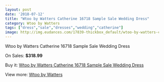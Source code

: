 ```yaml
---
layout: post
date: '2018-07-12'
title: "Wtoo by Watters Catherine 16718 Sample Sale Wedding Dress"
category: Wtoo by Watters
tags: ["dress","sale","dresses","wedding","catherine"]
image: http://img.eudances.com/17839-thickbox_default/wtoo-by-watters-catherine-16718-sample-sale-wedding-dress.jpg
---
```

Wtoo by Watters Catherine 16718 Sample Sale Wedding Dress

On Sales: **$318.99**
<a href="https://www.eudances.com/en/wtoo-by-watters/5185-wtoo-by-watters-catherine-16718-sample-sale-wedding-dress.html"><amp-img layout="responsive" width="600" height="600" src="//img.eudances.com/17839-thickbox_default/wtoo-by-watters-catherine-16718-sample-sale-wedding-dress.jpg" alt="Wtoo by Watters Catherine 16718 Sample Sale Wedding Dress 0" /></a>
<a href="https://www.eudances.com/en/wtoo-by-watters/5185-wtoo-by-watters-catherine-16718-sample-sale-wedding-dress.html"><amp-img layout="responsive" width="600" height="600" src="//img.eudances.com/17841-thickbox_default/wtoo-by-watters-catherine-16718-sample-sale-wedding-dress.jpg" alt="Wtoo by Watters Catherine 16718 Sample Sale Wedding Dress 1" /></a>
<a href="https://www.eudances.com/en/wtoo-by-watters/5185-wtoo-by-watters-catherine-16718-sample-sale-wedding-dress.html"><amp-img layout="responsive" width="600" height="600" src="//img.eudances.com/17840-thickbox_default/wtoo-by-watters-catherine-16718-sample-sale-wedding-dress.jpg" alt="Wtoo by Watters Catherine 16718 Sample Sale Wedding Dress 2" /></a>

Buy it: [Wtoo by Watters Catherine 16718 Sample Sale Wedding Dress](https://www.eudances.com/en/wtoo-by-watters/5185-wtoo-by-watters-catherine-16718-sample-sale-wedding-dress.html "Wtoo by Watters Catherine 16718 Sample Sale Wedding Dress")

View more: [Wtoo by Watters](https://www.eudances.com/en/49-wtoo-by-watters "Wtoo by Watters")